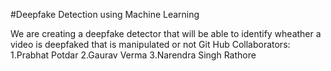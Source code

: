 #Deepfake Detection using Machine Learning

We are creating a deepfake detector that will be able to identify wheather a video is deepfaked that is manipulated or not
Git Hub Collaborators:
1.Prabhat Potdar 
2.Gaurav Verma
3.Narendra Singh Rathore